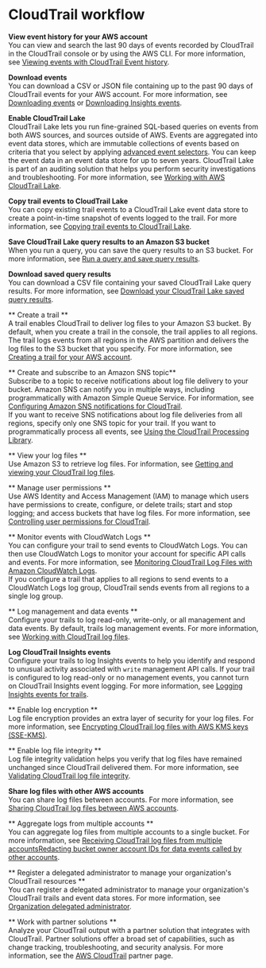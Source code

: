 # CloudTrail workflow<a name="cloudtrail-workflow"></a>

**View event history for your AWS account**  
You can view and search the last 90 days of events recorded by CloudTrail in the CloudTrail console or by using the AWS CLI\. For more information, see [Viewing events with CloudTrail Event history](view-cloudtrail-events.md)\.

**Download events**  
You can download a CSV or JSON file containing up to the past 90 days of CloudTrail events for your AWS account\. For more information, see [Downloading events](view-cloudtrail-events-console.md#downloading-events) or [Downloading Insights events](view-insights-events-console.md#downloading-insights-events)\.

**Enable CloudTrail Lake**  
CloudTrail Lake lets you run fine\-grained SQL\-based queries on events from both AWS sources, and sources outside of AWS\. Events are aggregated into event data stores, which are immutable collections of events based on criteria that you select by applying [advanced event selectors](logging-data-events-with-cloudtrail.md#creating-data-event-selectors-advanced)\. You can keep the event data in an event data store for up to seven years\. CloudTrail Lake is part of an auditing solution that helps you perform security investigations and troubleshooting\. For more information, see [Working with AWS CloudTrail Lake](cloudtrail-lake.md)\.

**Copy trail events to CloudTrail Lake**  
You can copy existing trail events to a CloudTrail Lake event data store to create a point\-in\-time snapshot of events logged to the trail\. For more information, see [Copying trail events to CloudTrail Lake](cloudtrail-copy-trail-to-lake.md)\.

**Save CloudTrail Lake query results to an Amazon S3 bucket**  
When you run a query, you can save the query results to an S3 bucket\. For more information, see [Run a query and save query results](query-run-query.md)\.

**Download saved query results**  
You can download a CSV file containing your saved CloudTrail Lake query results\. For more information, see [Download your CloudTrail Lake saved query results](cloudtrail-download-lake-query-results.md)\.

** Create a trail **  
A trail enables CloudTrail to deliver log files to your Amazon S3 bucket\. By default, when you create a trail in the console, the trail applies to all regions\. The trail logs events from all regions in the AWS partition and delivers the log files to the S3 bucket that you specify\. For more information, see [Creating a trail for your AWS account](cloudtrail-create-and-update-a-trail.md)\.

** Create and subscribe to an Amazon SNS topic**  
Subscribe to a topic to receive notifications about log file delivery to your bucket\. Amazon SNS can notify you in multiple ways, including programmatically with Amazon Simple Queue Service\. For information, see [Configuring Amazon SNS notifications for CloudTrail](configure-sns-notifications-for-cloudtrail.md)\.  
If you want to receive SNS notifications about log file deliveries from all regions, specify only one SNS topic for your trail\. If you want to programmatically process all events, see [Using the CloudTrail Processing Library](use-the-cloudtrail-processing-library.md)\.

** View your log files **  
Use Amazon S3 to retrieve log files\. For information, see [Getting and viewing your CloudTrail log files](get-and-view-cloudtrail-log-files.md)\.

** Manage user permissions **  
Use AWS Identity and Access Management \(IAM\) to manage which users have permissions to create, configure, or delete trails; start and stop logging; and access buckets that have log files\. For more information, see [Controlling user permissions for CloudTrail](control-user-permissions-for-cloudtrail.md)\.

** Monitor events with CloudWatch Logs **  
You can configure your trail to send events to CloudWatch Logs\. You can then use CloudWatch Logs to monitor your account for specific API calls and events\. For more information, see [Monitoring CloudTrail Log Files with Amazon CloudWatch Logs](monitor-cloudtrail-log-files-with-cloudwatch-logs.md)\.  
If you configure a trail that applies to all regions to send events to a CloudWatch Logs log group, CloudTrail sends events from all regions to a single log group\.

** Log management and data events **  
Configure your trails to log read\-only, write\-only, or all management and data events\. By default, trails log management events\. For more information, see [Working with CloudTrail log files](cloudtrail-working-with-log-files.md)\.

**Log CloudTrail Insights events**  
Configure your trails to log Insights events to help you identify and respond to unusual activity associated with `write` management API calls\. If your trail is configured to log read\-only or no management events, you cannot turn on CloudTrail Insights event logging\. For more information, see [Logging Insights events for trails](logging-insights-events-with-cloudtrail.md)\.

** Enable log encryption **  
Log file encryption provides an extra layer of security for your log files\. For more information, see [Encrypting CloudTrail log files with AWS KMS keys \(SSE\-KMS\)](encrypting-cloudtrail-log-files-with-aws-kms.md)\.

** Enable log file integrity **  
Log file integrity validation helps you verify that log files have remained unchanged since CloudTrail delivered them\. For more information, see [Validating CloudTrail log file integrity](cloudtrail-log-file-validation-intro.md)\.

**Share log files with other AWS accounts**  
You can share log files between accounts\. For more information, see [Sharing CloudTrail log files between AWS accounts](cloudtrail-sharing-logs.md)\.

** Aggregate logs from multiple accounts **  
You can aggregate log files from multiple accounts to a single bucket\. For more information, see [Receiving CloudTrail log files from multiple accountsRedacting bucket owner account IDs for data events called by other accounts](cloudtrail-receive-logs-from-multiple-accounts.md)\.

** Register a delegated administrator to manage your organization's CloudTrail resources **  
You can register a delegated administrator to manage your organization's CloudTrail trails and event data stores\. For more information, see [Organization delegated administrator](cloudtrail-delegated-administrator.md)\.

** Work with partner solutions **  
Analyze your CloudTrail output with a partner solution that integrates with CloudTrail\. Partner solutions offer a broad set of capabilities, such as change tracking, troubleshooting, and security analysis\. For more information, see the [AWS CloudTrail](https://aws.amazon.com/cloudtrail/partners/) partner page\.